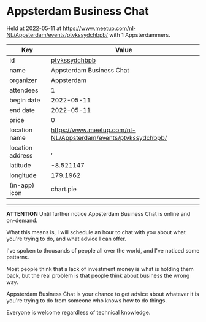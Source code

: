 # Appsterdam Business Chat
Held at 2022-05-11 at https://www.meetup.com/nl-NL/Appsterdam/events/ptvkssydchbpb/ with 1 Appsterdammers.
        
|Key|Value
|---|---|
|id|[ptvkssydchbpb](https://www.meetup.com/appsterdam/events/ptvkssydchbpb/)|
|name|Appsterdam Business Chat|
|organizer|Appsterdam|
|attendees|1|
|begin date|2022-05-11|
|end date|2022-05-11|
|price|0|
|location name|https://www.meetup.com/nl-NL/Appsterdam/events/ptvkssydchbpb/|
|location address|, |
|latitude|-8.521147|
|longitude|179.1962|
|(in-app) icon|chart.pie|

---

**ATTENTION** Until further notice Appsterdam Business Chat is online and on-demand.

What this means is, I will schedule an hour to chat with you about what you're trying to do, and what advice I can offer.

I've spoken to thousands of people all over the world, and I've noticed some patterns.

Most people think that a lack of investment money is what is holding them back, but the real problem is that people think about business the wrong way.

Appsterdam Business Chat is your chance to get advice about whatever it is you're trying to do from someone who knows how to do things.

Everyone is welcome regardless of technical knowledge.
